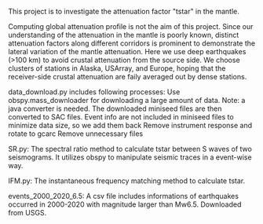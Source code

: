 This project is to investigate the attenuation factor "tstar" in the mantle.

Computing global attenuation profile is not the aim of this project. Since our understanding of the attenuation in the mantle is poorly known, distinct attenuation factors along different corridors is prominent to demonstrate the lateral variation of the mantle attenuation. Here we use deep earthquakes (>100 km) to avoid crustal attenuation from the source side. We choose clusters of stations in Alaska, USArray, and Europe, hoping that the receiver-side crustal attenuation are faily averaged out by dense stations.

data_download.py includes following processes: 
    Use obspy.mass_downloader for downloading a large amount of data. Note: a java converter is needed.
    The downloaded miniseed files are then converted to SAC files.
    Event info are not included in miniseed files to minimize data size, so we add them back
    Remove instrument response and rotate to gcarc
    Remove unnecessary files

SR.py:
    The spectral ratio method to calculate tstar between S waves of two seismograms. It utilizes obspy to manipulate seismic traces in a event-wise way.

IFM.py:
    The instantaneous frequency matching method to calculate tstar.

events_2000_2020_6.5:
    A csv file includes informations of earthquakes occurred in 2000-2020 with magnitude larger than Mw6.5. Downloaded from USGS.
